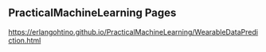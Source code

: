 ## PracticalMachineLearning Pages

https://erlangohtino.github.io/PracticalMachineLearning/WearableDataPrediction.html
